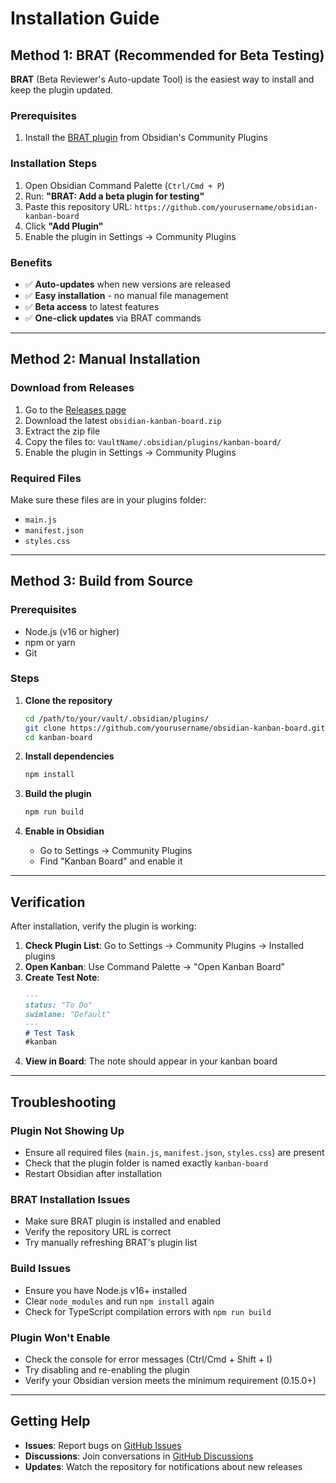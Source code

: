# Installation Guide

## Method 1: BRAT (Recommended for Beta Testing)

**BRAT** (Beta Reviewer's Auto-update Tool) is the easiest way to install and keep the plugin updated.

### Prerequisites
1. Install the [BRAT plugin](https://github.com/TfTHacker/obsidian42-brat) from Obsidian's Community Plugins

### Installation Steps
1. Open Obsidian Command Palette (`Ctrl/Cmd + P`)
2. Run: **"BRAT: Add a beta plugin for testing"**
3. Paste this repository URL: `https://github.com/yourusername/obsidian-kanban-board`
4. Click **"Add Plugin"**
5. Enable the plugin in Settings → Community Plugins

### Benefits
- ✅ **Auto-updates** when new versions are released
- ✅ **Easy installation** - no manual file management
- ✅ **Beta access** to latest features
- ✅ **One-click updates** via BRAT commands

---

## Method 2: Manual Installation

### Download from Releases
1. Go to the [Releases page](https://github.com/yourusername/obsidian-kanban-board/releases)
2. Download the latest `obsidian-kanban-board.zip`
3. Extract the zip file
4. Copy the files to: `VaultName/.obsidian/plugins/kanban-board/`
5. Enable the plugin in Settings → Community Plugins

### Required Files
Make sure these files are in your plugins folder:
- `main.js`
- `manifest.json` 
- `styles.css`

---

## Method 3: Build from Source

### Prerequisites
- Node.js (v16 or higher)
- npm or yarn
- Git

### Steps
1. **Clone the repository**
   ```bash
   cd /path/to/your/vault/.obsidian/plugins/
   git clone https://github.com/yourusername/obsidian-kanban-board.git kanban-board
   cd kanban-board
   ```

2. **Install dependencies**
   ```bash
   npm install
   ```

3. **Build the plugin**
   ```bash
   npm run build
   ```

4. **Enable in Obsidian**
   - Go to Settings → Community Plugins
   - Find "Kanban Board" and enable it

---

## Verification

After installation, verify the plugin is working:

1. **Check Plugin List**: Go to Settings → Community Plugins → Installed plugins
2. **Open Kanban**: Use Command Palette → "Open Kanban Board"
3. **Create Test Note**: 
   ```markdown
   ---
   status: "To Do"
   swimlane: "Default"
   ---
   # Test Task
   #kanban
   ```
4. **View in Board**: The note should appear in your kanban board

---

## Troubleshooting

### Plugin Not Showing Up
- Ensure all required files (`main.js`, `manifest.json`, `styles.css`) are present
- Check that the plugin folder is named exactly `kanban-board`
- Restart Obsidian after installation

### BRAT Installation Issues
- Make sure BRAT plugin is installed and enabled
- Verify the repository URL is correct
- Try manually refreshing BRAT's plugin list

### Build Issues
- Ensure you have Node.js v16+ installed
- Clear `node_modules` and run `npm install` again
- Check for TypeScript compilation errors with `npm run build`

### Plugin Won't Enable
- Check the console for error messages (Ctrl/Cmd + Shift + I)
- Try disabling and re-enabling the plugin
- Verify your Obsidian version meets the minimum requirement (0.15.0+)

---

## Getting Help

- **Issues**: Report bugs on [GitHub Issues](https://github.com/yourusername/obsidian-kanban-board/issues)
- **Discussions**: Join conversations in [GitHub Discussions](https://github.com/yourusername/obsidian-kanban-board/discussions)
- **Updates**: Watch the repository for notifications about new releases